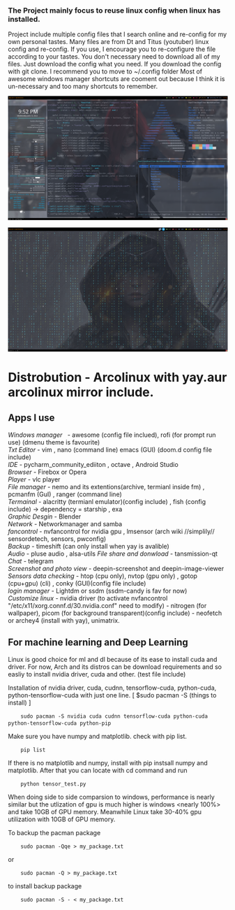
### The Project mainly focus to reuse linux config when linux has installed. 

Project include multiple config files that I search online and re-config for my own personal tastes. Many files are from Dt and Titus (youtuber) linux config and re-config. If you use, I encourage you to re-configure the file according to your tastes. You don't necessary need to download all of my files. Just download the config what you need. If you download the config with git clone. I recommend you to move to ~/.config folder
Most of awesome windows manager shortcuts are cooment out because I think it is un-necessary and too many shortcuts to remember.  


![This is an image](https://github.com/ThomasHeinThura/Personal-Linux-config/blob/master/screenshot/DeepinScreenshot_select-area_20220608215230.png)

![This is an image](https://github.com/ThomasHeinThura/Personal-Linux-config/blob/master/screenshot/DeepinScreenshot_select-area_20220608215318.png)

# Distrobution - Arcolinux with yay.aur arcolinux mirror include.
## Apps I use
*Windows manager* &nbsp;	- awesome (config file inclued), rofi (for prompt run use) (dmenu theme is favourite)  
*Txt Editor* 			- vim , nano (command line) emacs (GUI) (doom.d config file include)  
*IDE* 				- pycharm_community_ediiton , octave , Android Studio  
*Browser*	     		- Firebox or Opera  
*Player*  			- vlc player  
*File manager*			- nemo and its extentions(archive, termianl inside fm) , pcmanfm (GuI) , ranger (command line)  
*Termainal* 			- alacritty (termianl emulator)(config include) , fish (config include) -> dependency = starship , exa   
*Graphic Desgin*		- Blender   
*Network*		     	- Networkmanager and samba  
*fancontrol*			- nvfancontrol for nvidia gpu , lmsensor (arch wiki //simplily// sensordetech, sensors, pwconfig)  
*Backup*			- timeshift (can only install when yay is avalible)  
*Audio*				- pluse audio , alsa-utils 
*File share and donwload*       - tansmission-qt  
*Chat* 				- telegram  
*Screenshot and photo view*	- deepin-screenshot and deepin-image-viewer 
*Sensors data checking*		- htop (cpu only), nvtop (gpu only) , gotop (cpu+gpu) (cli) , conky (GUI)(config file include)  
*login manager*			- Lightdm or ssdm (ssdm-candy is fav for now)  
*Customize linux*		- nvidia driver (to activate nvfancontrol "/etc/x11/xorg.connf.d/30.nvidia.conf" need to modify) 
			        - nitrogen (for wallpaper), picom (for background transparent)(config include)
		     		- neofetch or archey4 (install with yay), unimatrix.
	

## For machine learning and Deep Learning
Linux is good choice for ml and dl because of its ease to install cuda and driver.
For now, Arch and its distros can be download requirements and so easliy to install nvidia driver, cuda and other. (test file include)

Installation of nvidia driver, cuda, cudnn, tensorflow-cuda, python-cuda, python-tensorflow-cuda with just one line. [ $sudo pacman -S  (things to install) ] 
	
		sudo pacman -S nvidia cuda cudnn tensorflow-cuda python-cuda python-tensorflow-cuda python-pip
	
Make sure you have numpy and matplotlib. check with pip list.
		
		pip list

If there is no matplotlib and numpy, install with pip instsall numpy and matplotlib. 
After that you can locate with cd command and run
	
		python tensor_test.py

When doing side to side comparsion to windows, performance is nearly similar but the utlization of gpu is much higher is windows <nearly 100%> and take 10GB of GPU memory. Meanwhile Linux <archo linux> take 30-40% gpu utilization with 10GB of GPU memory.

To backup the pacman package
		
		sudo pacman -Qqe > my_package.txt 
or
		
		sudo pacman -Q > my_package.txt

to install backup package
	
		sudo pacman -S - < my_package.txt
